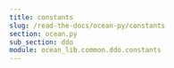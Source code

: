 ```yaml
---
title: constants
slug: /read-the-docs/ocean-py/constants
section: ocean.py
sub_section: ddo
module: ocean_lib.common.ddo.constants
---
```

